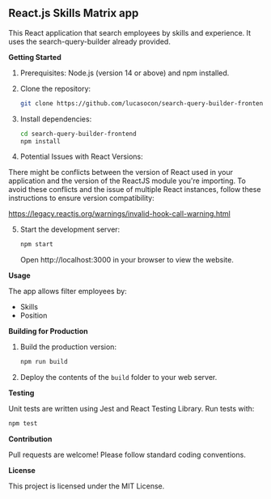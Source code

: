 ## React.js Skills Matrix app

This React application that search employees by skills and experience.
It uses the search-query-builder already provided.

**Getting Started**

1. Prerequisites: Node.js (version 14 or above) and npm installed.

2. Clone the repository:

   ```bash
   git clone https://github.com/lucasocon/search-query-builder-frontend.git
   ```

3. Install dependencies:

   ```bash
   cd search-query-builder-frontend
   npm install
   ```

4. Potential Issues with React Versions:

There might be conflicts between the version of React used in your application and the version of the ReactJS module you're importing. To avoid these conflicts and the issue of multiple React instances, follow these instructions to ensure version compatibility:

https://legacy.reactjs.org/warnings/invalid-hook-call-warning.html

5. Start the development server:

   ```bash
   npm start
   ```

   Open http://localhost:3000 in your browser to view the website.

**Usage**

The app allows filter employees by:

* Skills
* Position

**Building for Production**

1. Build the production version:

   ```bash
   npm run build
   ```

2. Deploy the contents of the `build` folder to your web server.

**Testing**

Unit tests are written using Jest and React Testing Library. Run tests with:

```bash
npm test
```

**Contribution**

Pull requests are welcome! Please follow standard coding conventions.

**License**

This project is licensed under the MIT License.